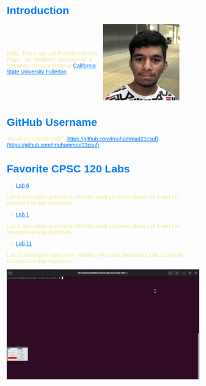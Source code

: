 # Introduction

<div style="display: flex; align-items: center;">
  <div style="flex: 1;">
    Hello, This is my Lab Portfolio's Home Page. I am Ibraheem Muhammad, a Computer Science Major at <a href="https://www.fullerton.edu/">California State University Fullerton</a> 🐘.
  </div>
  <div style="flex: 1;">
    <img src="images/IMG_0008.JPG" alt="Introduction Image" width="200">
  </div>
</div>

# GitHub Username

This is my GitHub Page: [https://github.com/imuhammad23csuf](https://github.com/imuhammad23csuf)

# Favorite CPSC 120 Labs 

* [Lab 6](https://github.com/imuhammad23csuf/CPSC-120-Lab6.git)

Lab 6 description goes here. Mention what you liked about Lab 6 and the realized learning objectives.
* [Lab 1](https://github.com/imuhammad23csuf/CPSC-120-Lab-1.git)

Lab 1 description goes here. Mention what you liked about Lab 1 and the realized learning objectives.

* [Lab 11](https://github.com/imuhammad23csuf/CPSC-120-Lab11.git)

Lab 11 description goes here. Mention what you liked about Lab 12 and the realized learning objectives.
 </div>
  <div style="flex: 1;">
    <img src="images/Lab6.gif" alt="Lab 6 Image" width="800">
  </div>
</div>
<!-- This is separated from the rest of the code -->

<style>
  body {
    font-family: 'Arial', sans-serif;
    background: url("https://external-content.duckduckgo.com/iu/?u=https%3A%2F%2Fhackernoon.com%2Fimages%2Ff2px36fy.gif&f=1&nofb=1&ipt=5dcc517a9a0ee737b334433882bac8cb82629699c726c90d0067a688f3a4efe4&ipo=images") no-repeat center center fixed;
    background-size: cover;
    color: #f0e995; /* Text color on a background image */
    margin: 20px;
    padding: 20px;
  }

  img {
    max-width: 100%;
    height: auto;
  }

  h1, h2, h3, h4, h5, h6 {
    color: #007bff;
  }

  a {
    color: #007bff;
  }
</style>
